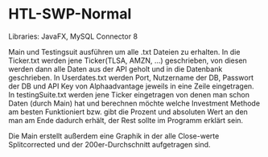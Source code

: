 # HTL-SWP-Normal
Libraries:
JavaFX, MySQL Connector 8

Main und Testingsuit ausführen um alle .txt Dateien zu erhalten. In die Ticker.txt werden jene Ticker(TLSA, AMZN, ...) geschrieben, von diesen werden dann alle Daten aus der
API geholt und in die Datenbank geschrieben. 
In Userdates.txt werden Port, Nutzername der DB, Passwort der DB und API Key von Alphaadvantage jeweils in eine Zeile eingetragen.
In testingSuite.txt werden jene Ticker eingetragen von denen man schon Daten (durch Main) hat und berechnen möchte welche Investment Methode am besten Funktioniert bzw. gibt die Prozent und absoluten Wert an den man am Ende dadurch erhält, der Rest sollte im Programm erklärt sein.

Die Main erstellt außerdem eine Graphik in der alle Close-werte Splitcorrected und der 200er-Durchschnitt aufgetragen sind.

